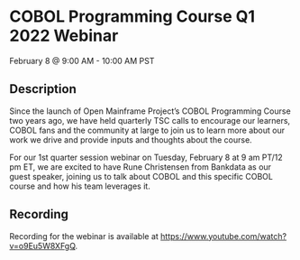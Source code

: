# COBOL Programming Course Q1 2022 Webinar
February 8 @ 9:00 AM - 10:00 AM PST

## Description

Since the launch of Open Mainframe Project’s COBOL Programming Course two years ago, we have held quarterly TSC calls to encourage our learners, COBOL fans and the community at large to join us to learn more about our work we drive and provide inputs and thoughts about the course.

For our 1st quarter session webinar on Tuesday, February 8 at 9 am PT/12 pm ET, we are excited to have Rune Christensen from Bankdata as our guest speaker, joining us to talk about COBOL and this specific COBOL course and how his team leverages it.

## Recording

Recording for the webinar is available at https://www.youtube.com/watch?v=o9Eu5W8XFgQ.